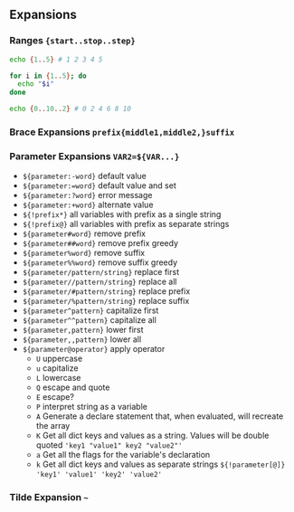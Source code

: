 ## Expansions

### Ranges `{start..stop..step}`

```bash
echo {1..5} # 1 2 3 4 5
```

```bash
for i in {1..5}; do
  echo "$i"
done
```

```bash
echo {0..10..2} # 0 2 4 6 8 10
```

### Brace Expansions `prefix{middle1,middle2,}suffix`

### Parameter Expansions `VAR2=${VAR...}`

- `${parameter:-word}` default value
- `${parameter:=word}` default value and set
- `${parameter:?word}` error message
- `${parameter:+word}` alternate value
- `${!prefix*}` all variables with prefix as a single string
- `${!prefix@}` all variables with prefix as separate strings
- `${parameter#word}` remove prefix
- `${parameter##word}` remove prefix greedy
- `${parameter%word}` remove suffix
- `${parameter%%word}` remove suffix greedy
- `${parameter/pattern/string}` replace first
- `${parameter//pattern/string}` replace all
- `${parameter/#pattern/string}` replace prefix
- `${parameter/%pattern/string}` replace suffix
- `${parameter^pattern}` capitalize first
- `${parameter^^pattern}` capitalize all
- `${parameter,pattern}` lower first
- `${parameter,,pattern}` lower all
- `${parameter@operator}` apply operator
  - `U` uppercase
  - `u` capitalize
  - `L` lowercase
  - `Q` escape and quote
  - `E` escape?
  - `P` interpret string as a variable
  - `A` Generate a declare statement that, when evaluated, will recreate the array
  - `K` Get all dict keys and values as a string. Values will be double quoted `'key1 "value1" key2 "value2"'`
  - `a` Get all the flags for the variable's declaration
  - `k` Get all dict keys and values as separate strings `${!parameter[@]}` `'key1' 'value1' 'key2' 'value2'`

### Tilde Expansion `~`
